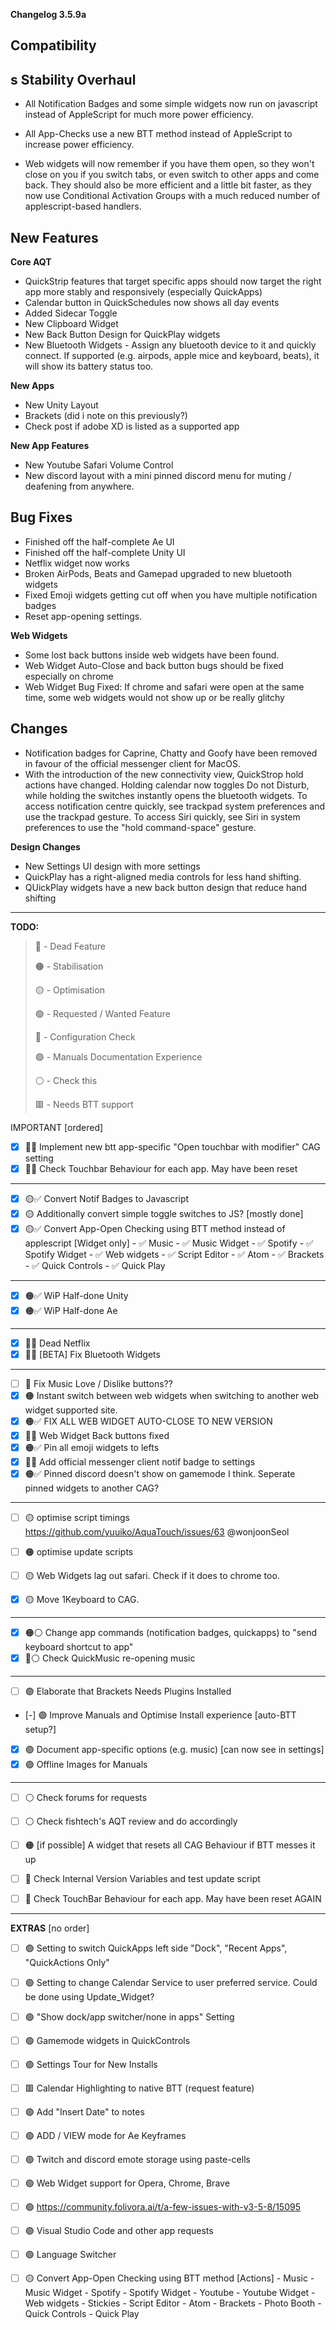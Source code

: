 **Changelog 3.5.9a**

**Compatibility**
-
s
**Stability Overhaul**
-
- All Notification Badges and some simple widgets now run on javascript instead of AppleScript for much more power efficiency.
- All App-Checks use a new BTT method instead of AppleScript to increase power efficiency.

- Web widgets will now remember if you have them open, so they won't close on you if you switch tabs, or even switch to other apps and come back. They should also be more efficient and a little bit faster, as they now use Conditional Activation Groups with a much reduced number of applescript-based handlers.


**New Features**
-

**Core AQT**
- QuickStrip features that target specific apps should now target the right app more stably and responsively (especially QuickApps)
- Calendar button in QuickSchedules now shows all day events
- Added Sidecar Toggle
- New Clipboard Widget
- New Back Button Design for QuickPlay widgets
- New Bluetooth Widgets - Assign any bluetooth device to it and quickly connect. If supported (e.g. airpods, apple mice and keyboard, beats), it will show its battery status too.

**New Apps**
- New Unity Layout
- Brackets (did i note on this previously?)
- Check post if adobe XD is listed as a supported app

**New App Features**
- New Youtube Safari Volume Control
- New discord layout with a mini pinned discord menu for muting / deafening from anywhere.

**Bug Fixes**
-
- Finished off the half-complete Ae UI
- Finished off the half-complete Unity UI
- Netflix widget now works
- Broken AirPods, Beats and Gamepad upgraded to new bluetooth widgets
- Fixed Emoji widgets getting cut off when you have multiple notification badges
- Reset app-opening settings.

**Web Widgets**
- Some lost back buttons inside web widgets have been found.
- Web Widget Auto-Close and back button bugs should be fixed especially on chrome
- Web Widget Bug Fixed: If chrome and safari were open at the same time, some web widgets would not show up or be really glitchy

**Changes**
-
- Notification badges for Caprine, Chatty and Goofy have been removed in favour of the official messenger client for MacOS.
- With the introduction of the new connectivity view, QuickStrop hold actions have changed. Holding calendar now toggles Do not Disturb, while holding the switches instantly opens the bluetooth widgets. To access notification centre quickly, see trackpad system preferences and use the trackpad gesture. To access Siri quickly, see Siri in system preferences to use the "hold command-space" gesture.

**Design Changes**
- New Settings UI design with more settings
- QuickPlay has a right-aligned media controls for less hand shifting.
- QUickPlay widgets have a new back button design that reduce hand shifting


------------------
**TODO:**

> 🔴 - Dead Feature
> 
> 🟠 - Stabilisation
> 
> 🟡 - Optimisation
> 
> 🟢 - Requested / Wanted Feature
> 
> 🔵 - Configuration Check
> 
> 🟣 - Manuals Documentation Experience
> 
> ⚪️ - Check this
> 
> 🟥 - Needs BTT support

IMPORTANT [ordered]

- [x] 🔵✅ Implement new btt app-specific "Open touchbar with modifier" CAG setting 
- [x] 🔵✅ Check Touchbar Behaviour for each app. May have been reset

----

- [x] 🟡✅ Convert Notif Badges to Javascript
- [x] 🟡   Additionally convert simple toggle switches to JS? [mostly done]
- [x] 🟡✅ Convert App-Open Checking using BTT method instead of applescript [Widget only] 
      - ✅ Music
      - ✅ Music Widget
      - ✅ Spotify
      - ✅ Spotify Widget
      - ✅ Web widgets
      - ✅ Script Editor
      - ✅ Atom
      - ✅ Brackets
      - ✅ Quick Controls
      - ✅ Quick Play

----

- [x] 🟠✅ WiP Half-done Unity 
- [x] 🟠✅ WiP Half-done Ae 

----

- [x] 🔴✅ Dead Netflix 
- [x] 🔴✅ [BETA] Fix Bluetooth Widgets 

----

- [ ] 🔴   Fix Music Love / Dislike buttons??
- [x] 🟠   Instant switch between web widgets when switching to another web widget supported site.
- [x] 🟠✅ FIX ALL WEB WIDGET AUTO-CLOSE TO NEW VERSION
- [x] 🔴✅ Web Widget Back buttons fixed 
- [x] 🟠✅ Pin all emoji widgets to lefts
- [x] 🔴✅ Add official messenger client notif badge to settings 
- [x] 🟠✅ Pinned discord doesn't show on gamemode I think. Seperate pinned widgets to another CAG?

----

- [ ] 🟡 optimise script timings https://github.com/yuuiko/AquaTouch/issues/63 @wonjoonSeol
- [ ] 🟠 optimise update scripts
- [ ] 🟡 Web Widgets lag out safari. Check if it does to chrome too.
- [x] 🟡 Move 1Keyboard to CAG.


----

- [x] 🟠⚪️ Change app commands (notification badges, quickapps) to "send keyboard shortcut to app"
- [x] 🔴⚪️ Check QuickMusic re-opening music

----

- [ ] 🟣 Elaborate that Brackets Needs Plugins Installed
- [-] 🟣 Improve Manuals and Optimise Install experience [auto-BTT setup?]
- [x] 🟣 Document app-specific options (e.g. music) [can now see in settings]
- [x] 🟣 Offline Images for Manuals

----

- [ ] ⚪️ Check forums for requests
- [ ] ⚪️ Check fishtech's AQT review and do accordingly
- [ ] 🟠 [if possible] A widget that resets all CAG Behaviour if BTT messes it up

- [ ] 🔵 Check Internal Version Variables and test update script
- [ ] 🔵 Check TouchBar Behaviour for each app. May have been reset AGAIN


------------------

**EXTRAS** [no order]

- [ ] 🟢 Setting to switch QuickApps left side "Dock", "Recent Apps", "QuickActions Only"
- [ ] 🟢 Setting to change Calendar Service to user preferred service. Could be done using Update_Widget?
- [ ] 🟢 "Show dock/app switcher/none in apps" Setting
- [ ] 🟢 Gamemode widgets in QuickControls
- [ ] 🟣 Settings Tour for New Installs

- [ ] 🟥 Calendar Highlighting to native BTT (request feature)

- [ ] 🟢 Add "Insert Date" to notes
- [ ] 🟢 ADD / VIEW mode for Ae Keyframes
- [ ] 🟢 Twitch and discord emote storage using paste-cells
- [ ] 🟢 Web Widget support for Opera, Chrome, Brave
- [ ] 🟢 https://community.folivora.ai/t/a-few-issues-with-v3-5-8/15095

- [ ] 🟢 Visual Studio Code and other app requests
- [ ] 🟢 Language Switcher

- [ ] 🟡 Convert App-Open Checking using BTT method [Actions]
      - Music 
      - Music Widget
      - Spotify
      - Spotify Widget
      - Youtube
      - Youtube Widget
      - Web widgets
      - Stickies
      - Script Editor
      - Atom
      - Brackets
      - Photo Booth
      - Quick Controls
      - Quick Play



